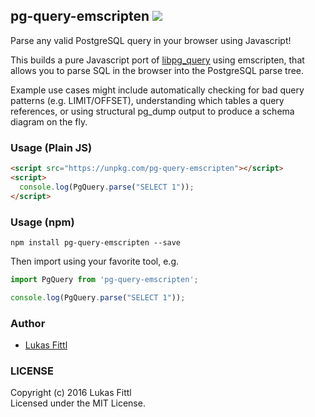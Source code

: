 ## pg-query-emscripten [ ![](https://img.shields.io/npm/v/pg-query-emscripten.svg)](https://www.npmjs.com/package/pg-query-emscripten)

Parse any valid PostgreSQL query in your browser using Javascript!

This builds a pure Javascript port of [libpg_query](https://github.com/lfittl/libpg_query) using emscripten, that allows you to parse SQL in the browser into the PostgreSQL parse tree.

Example use cases might include automatically checking for bad query patterns (e.g. LIMIT/OFFSET), understanding which tables a query references, or using structural pg_dump output to produce a schema diagram on the fly.

### Usage (Plain JS)

```html
<script src="https://unpkg.com/pg-query-emscripten"></script>
<script>
  console.log(PgQuery.parse("SELECT 1"));
</script>
```

### Usage (npm)

```
npm install pg-query-emscripten --save
```

Then import using your favorite tool, e.g.

```javascript
import PgQuery from 'pg-query-emscripten';

console.log(PgQuery.parse("SELECT 1"));
```

### Author

* [Lukas Fittl](https://github.com/lfittl)

### LICENSE

Copyright (c) 2016 Lukas Fittl<br>
Licensed under the MIT License.
